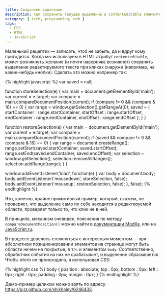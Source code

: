 ```yaml
---
title: Сохраняем выделение
description: Как сохранить текущее выделение в contenteditable элементе при клике вне его.
category: [ tech, programming, web ]
tags:
  - CSS
  - HTML
  - JavaScript
---
```

Маленький рецептик — записать, чтоб не забыть, да и вдруг кому пригодится. Когда мы используем в HTML атрибут
`contenteditable`, может возникнуть желание (и почти наверняка возникнет) сохранять выделение редактируемого
текста при кликах снаружи (например, на какие-нибудь кнопки). Сделать это можно например так:

{% highlight javascript %}
var saved = null;

function storeSelection(e) {
  var main = document.getElementById('main');
  var current = e.target;
  var compare = main.compareDocumentPosition(current);
  if (compare != 0 && (compare & 16) == 0) {
    var range = window.getSelection().getRangeAt(0);
    saved = {
      startContainer : range.startContainer,
      startOffset : range.startOffset,
      endContainer : range.endContainer,
      endOffset : range.endOffset
    };
  }
}

function restoreSelection(e) {
  var main = document.getElementById('main');
  var current = e.target;
  var compare = main.compareDocumentPosition(current);
  if (saved && compare != 0 && (compare & 16) == 0) {
    var range = document.createRange();
    range.setStart(saved.startContainer, saved.startOffset);
    range.setEnd(saved.endContainer, saved.endOffset);
    var selection = window.getSelection();
    selection.removeAllRanges();
    selection.addRange(range);
  }
}

window.addEventListener('load', function(e) {
  var body = document.body;
  body.addEventListener('mousedown', storeSelection, false);
  body.addEventListener('mouseup', restoreSelection, false);
}, false);
{% endhighlight %}

Это, конечно, крайне примитивный пример, который, скажем, не проверяет, что выделение само по себе находится
в редактируемой области, проверяет только то, что клик не в ней.

В принципе, механизм очевиден, пояснения по методу `compareDocumentPosition()` можно найти в [документации Mozilla][moz],
или на [JavaScript.ru][jsr].

В процессе довелось столкнуться с интересным моментом — при абсолютном позиционировании элементов на странице
могут быть области ничем не покрытые, в т.ч. и элементом `body`. Соответственно, обработчик события на них
не срабатывает, и выделение сбрасывается. Чтобы этого не происходило, я использовал CSS:

{% highlight css %}
body {
  position : absolute;
  top : 0px;
  bottom : 0px;
  left : 0px;
  right : 0px;
  padding : 0px;
  margin : 0px;
}
{% endhighlight %}

Демо-пример целиком можно взять по адресу: <https://gist.github.com/shikhalev/6246433>.


[moz]: https://developer.mozilla.org/ru/docs/DOM/Node.compareDocumentPosition
[jsr]: http://learn.javascript.ru/compare-document-position
